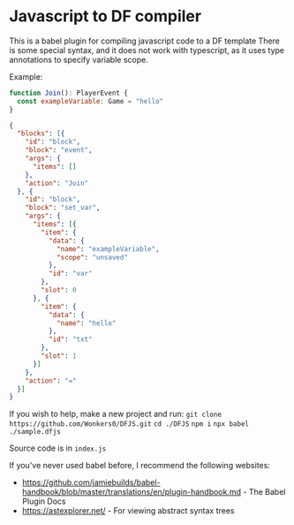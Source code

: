 # Javascript to DF compiler

This is a babel plugin for compiling javascript code to a DF template
There is some special syntax, and it does not work with typescript, as it uses type annotations to specify variable scope.

Example:

```javascript
function Join(): PlayerEvent {
  const exampleVariable: Game = "hello"
}
```

```json
{
  "blocks": [{
    "id": "block",
    "block": "event",
    "args": {
      "items": []
    },
    "action": "Join"
  }, {
    "id": "block",
    "block": "set_var",
    "args": {
      "items": [{
        "item": {
          "data": {
            "name": "exampleVariable",
            "scope": "unsaved"
          },
          "id": "var"
        },
        "slot": 0
      }, {
        "item": {
          "data": {
            "name": "hello"
          },
          "id": "txt"
        },
        "slot": 1
      }]
    },
    "action": "="
  }]
}
```

If you wish to help, make a new project and run:
`git clone https://github.com/Wonkers0/DFJS.git`
`cd ./DFJS`
`npm i`
`npx babel ./sample.dfjs`

Source code is in `index.js`

If you've never used babel before, I recommend the following websites:

- https://github.com/jamiebuilds/babel-handbook/blob/master/translations/en/plugin-handbook.md - The Babel Plugin Docs
- https://astexplorer.net/ - For viewing abstract syntax trees
